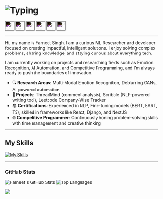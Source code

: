 # ![Typing](https://readme-typing-svg.demolab.com?font=Fira+Code&weight=500&size=26&pause=1000&color=FFCC00&center=true&vCenter=true&width=550&lines=The+Force+will+be+with+you%2C+always.)

<a href="https://www.linkedin.com/in/farneet-singh-6b155b208/" target="_blank">
  <img src="https://cdn.jsdelivr.net/npm/simple-icons@3.0.1/icons/linkedin.svg" alt="LinkedIn" width="30" height="30" style="filter: invert(100%);">
</a>
<a href="https://github.com/farneet24" target="_blank">
  <img src="https://cdn.jsdelivr.net/npm/simple-icons@3.0.1/icons/github.svg" alt="GitHub" width="30" height="30" style="filter: invert(100%);">
</a>
<a href="https://www.kaggle.com/farneetsingh24" target="_blank">
  <img src="https://cdn.jsdelivr.net/npm/simple-icons@3.0.1/icons/kaggle.svg" alt="Kaggle" width="30" height="30" style="filter: invert(100%);">
</a>
<a href="https://auth.geeksforgeeks.org/user/farneetsinghabhi/" target="_blank">
  <img src="https://cdn.jsdelivr.net/npm/simple-icons@3.1.0/icons/geeksforgeeks.svg" alt="GeeksforGeeks" width="30" height="30" style="filter: invert(100%);">
</a>
<a href="https://leetcode.com/farneetsinghabhi/" target="_blank">
  <img src="https://cdn.jsdelivr.net/npm/simple-icons@3.1.0/icons/leetcode.svg" alt="LeetCode" width="30" height="30" style="filter: invert(100%);">
</a>
<a href="https://farneet-singh.webflow.io/" target="_blank">
  <img src="https://simpleicons.org/icons/webflow.svg" alt="Personal Website" width="30" height="30" style="filter: invert(100%);">
</a>

---

Hi, my name is Farneet Singh. I am a curious ML Researcher and developer focused on creating impactful, intelligent solutions. I enjoy solving complex problems, sharing knowledge, and staying curious about everything tech. 

I am currently working on projects and researching fields such as Emotion Recognition, AI Automation, and Competitive Programming, and I’m always ready to push the boundaries of innovation.

- 🔍 **Research Areas**: Multi-Modal Emotion Recognition, Deblurring GANs, AI-powered automation
- 🚀 **Projects**: ThreadMind (comment analysis), Scribble (NLP-powered writing tool), Leetcode Company-Wise Tracker
- 📚 **Certifications**: Experienced in NLP, Fine-tuning models (BERT, BART, T5), skilled in frameworks like React, Django, and NextJS
- 🌐 **Competitive Programmer**: Continuously honing problem-solving skills with time management and creative thinking

---

## My Skills
[![My Skills](https://skillicons.dev/icons?i=python,c,cpp,js,pytorch,tensorflow,react,django,nextjs,postgres,r,sklearn,mysql,flask,gcp,opencv,selenium,docker,git,bootstrap)](https://skillicons.dev)

---

### GitHub Stats
![Farneet's GitHub Stats](https://github-readme-stats.vercel.app/api?username=farneet24&show_icons=true&theme=radical)
![Top Languages](https://github-readme-stats.vercel.app/api/top-langs/?username=farneet24&layout=compact&theme=radical&hide=jupyter%20notebook)

![](https://raw.githubusercontent.com/mayhemantt/mayhemantt/Update/svg/Bottom.svg)


